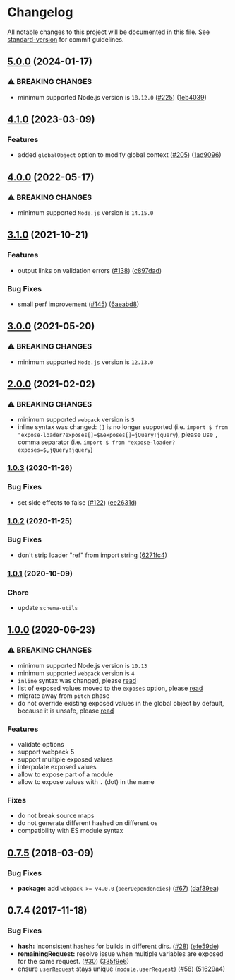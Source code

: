 # Changelog

All notable changes to this project will be documented in this file. See [standard-version](https://github.com/conventional-changelog/standard-version) for commit guidelines.

## [5.0.0](https://github.com/webpack-contrib/expose-loader/compare/v4.1.0...v5.0.0) (2024-01-17)


### ⚠ BREAKING CHANGES

* minimum supported Node.js version is `18.12.0` ([#225](https://github.com/webpack-contrib/expose-loader/issues/225)) ([1eb4039](https://github.com/webpack-contrib/expose-loader/commit/1eb4039fedf0fa3cb96ded94a75545250961848d))

## [4.1.0](https://github.com/webpack-contrib/expose-loader/compare/v4.0.0...v4.1.0) (2023-03-09)


### Features

* added `globalObject` option to modify global context ([#205](https://github.com/webpack-contrib/expose-loader/issues/205)) ([1ad9096](https://github.com/webpack-contrib/expose-loader/commit/1ad90966b8676ba21e9d42d75cc0d9885e332ffc))

## [4.0.0](https://github.com/webpack-contrib/expose-loader/compare/v3.1.0...v4.0.0) (2022-05-17)


### ⚠ BREAKING CHANGES

* minimum supported `Node.js` version is `14.15.0`

## [3.1.0](https://github.com/webpack-contrib/expose-loader/compare/v3.0.0...v3.1.0) (2021-10-21)


### Features

* output links on validation errors ([#138](https://github.com/webpack-contrib/expose-loader/issues/138)) ([c897dad](https://github.com/webpack-contrib/expose-loader/commit/c897dadbd14bb6b24fa0879b294331020bfdd82c))


### Bug Fixes

* small perf improvement ([#145](https://github.com/webpack-contrib/expose-loader/issues/145)) ([6aeabd8](https://github.com/webpack-contrib/expose-loader/commit/6aeabd808d9fd35ef7dbd2dfb45f85a469c978cb))

## [3.0.0](https://github.com/webpack-contrib/expose-loader/compare/v2.0.0...v3.0.0) (2021-05-20)

### ⚠ BREAKING CHANGES

* minimum supported `Node.js` version is `12.13.0`

## [2.0.0](https://github.com/webpack-contrib/expose-loader/compare/v1.0.3...v2.0.0) (2021-02-02)


### ⚠ BREAKING CHANGES

* minimum supported `webpack` version is `5`
* inline syntax was changed: `[]` is no longer supported (i.e. `import $ from "expose-loader?exposes[]=$&exposes[]=jQuery!jquery`), please use `,` comma separator (i.e. `import $ from "expose-loader?exposes=$,jQuery!jquery`)

### [1.0.3](https://github.com/webpack-contrib/expose-loader/compare/v1.0.2...v1.0.3) (2020-11-26)


### Bug Fixes

* set side effects to false ([#122](https://github.com/webpack-contrib/expose-loader/issues/122)) ([ee2631d](https://github.com/webpack-contrib/expose-loader/commit/ee2631df243e4fa13f107189be5dc469108495b3))

### [1.0.2](https://github.com/webpack-contrib/expose-loader/compare/v1.0.1...v1.0.2) (2020-11-25)


### Bug Fixes

* don't strip loader "ref" from import string ([6271fc4](https://github.com/webpack-contrib/expose-loader/commit/6271fc4e227a63aae082b9a111e103b6967bc1ba))

### [1.0.1](https://github.com/webpack-contrib/expose-loader/compare/v1.0.0...v1.0.1) (2020-10-09)

### Chore

* update `schema-utils`

## [1.0.0](https://github.com/webpack-contrib/expose-loader/compare/v0.7.5...v1.0.0) (2020-06-23)


### ⚠ BREAKING CHANGES

* minimum supported Node.js version is `10.13`
* minimum supported `webpack` version is `4`
* `inline` syntax was changed, please [read](https://github.com/webpack-contrib/expose-loader#inline)
* list of exposed values moved to the `exposes` option, please [read](https://github.com/webpack-contrib/expose-loader#exposes)
* migrate away from `pitch` phase
* do not override existing exposed values in the global object by default, because it is unsafe, please [read](https://github.com/webpack-contrib/expose-loader#override)

### Features

* validate options
* support webpack 5
* support multiple exposed values
* interpolate exposed values
* allow to expose part of a module
* allow to expose values with `.` (dot) in the name

### Fixes

* do not break source maps
* do not generate different hashed on different os
* compatibility with ES module syntax

<a name="0.7.5"></a>
## [0.7.5](https://github.com/webpack-contrib/expose-loader/compare/v0.7.4...v0.7.5) (2018-03-09)


### Bug Fixes

* **package:** add `webpack >= v4.0.0` (`peerDependencies`) ([#67](https://github.com/webpack-contrib/expose-loader/issues/67)) ([daf39ea](https://github.com/webpack-contrib/expose-loader/commit/daf39ea))



<a name="0.7.4"></a>
## 0.7.4 (2017-11-18)


### Bug Fixes

* **hash:** inconsistent hashes for builds in different dirs. ([#28](https://github.com/webpack-contrib/expose-loader/issues/28)) ([efe59de](https://github.com/webpack-contrib/expose-loader/commit/efe59de))
* **remainingRequest:** resolve  issue when multiple variables are exposed for the same request. ([#30](https://github.com/webpack-contrib/expose-loader/issues/30)) ([335f9e6](https://github.com/webpack-contrib/expose-loader/commit/335f9e6))
* ensure `userRequest` stays unique (`module.userRequest`) ([#58](https://github.com/webpack-contrib/expose-loader/issues/58)) ([51629a4](https://github.com/webpack-contrib/expose-loader/commit/51629a4))
